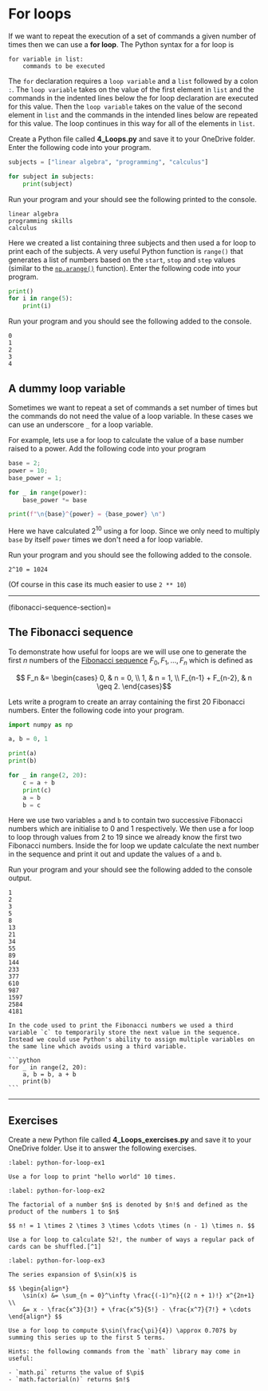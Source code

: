 # For loops

If we want to repeat the execution of a set of commands a given number of times then we can use a **for loop**. The Python syntax for a for loop is

```text
for variable in list:
    commands to be executed 
```

The `for` declaration requires a `loop variable` and a `list` followed by a colon `:`. The `loop variable` takes on the value of the first element in `list` and the commands in the indented lines below the for loop declaration are executed for this value. Then the `loop variable` takes on the value of the second element in `list` and the commands in the intended lines below are repeated for this value. The loop continues in this way for all of the elements in `list`.

Create a Python file called **4_Loops.py** and save it to your OneDrive folder. Enter the following code into your program.

```python
subjects = ["linear algebra", "programming", "calculus"]

for subject in subjects:
    print(subject)
```

Run your program and your should see the following printed to the console.

```text
linear algebra
programming skills
calculus
```

Here we created a list containing three subjects and then used a for loop to print each of the subjects. A very useful Python function is `range()` that generates a list of numbers based on the `start`, `stop` and `step` values (similar to the [`np.arange()`](np.arange-section) function). Enter the following code into your program.

```python
print()
for i in range(5):
    print(i)
```

Run your program and you should see the following added to the console.

```text
0
1
2
3
4
```

## A dummy loop variable

Sometimes we want to repeat a set of commands a set number of times but the commands do not need the value of a loop variable. In these cases we can use an underscore `_` for a loop variable. 

For example, lets use a for loop to calculate the value of a base number raised to a power. Add the following code into your program

```python
base = 2;
power = 10;
base_power = 1;

for _ in range(power):
    base_power *= base

print(f"\n{base}^{power} = {base_power} \n")
```

Here we have calculated $2^{10}$ using a for loop. Since we only need to multiply `base` by itself `power` times we don't need a for loop variable.

Run your program and you should see the following added to the console.

```text
2^10 = 1024
```

(Of course in this case its much easier to use `2 ** 10`)

---

(fibonacci-sequence-section)=

## The Fibonacci sequence

To demonstrate how useful for loops are we will use one to generate the first $n$ numbers of the <a href="https://en.wikipedia.org/wiki/Fibonacci_sequence" target="_blank">Fibonacci sequence</a> $F_0, F_1, \ldots, F_n$ which is defined as

$$ F_n &= \begin{cases} 0, & n = 0, \\ 1, & n = 1, \\ F_{n-1} + F_{n-2}, & n \geq 2. \end{cases}$$

Lets write a program to create an array containing the first 20 Fibonacci numbers. Enter the following code into your program.

```python
import numpy as np

a, b = 0, 1

print(a)
print(b)

for _ in range(2, 20):
    c = a + b
    print(c)
    a = b
    b = c
```

Here we use two variables `a` and `b` to contain two successive Fibonacci numbers which are initialise to 0 and 1 respectively. We then use a for loop to loop through values from 2 to 19 since we already know the first two Fibonacci numbers. Inside the for loop we update calculate the next number in the sequence and print it out and update the values of `a` and `b`.

Run your program and your should see the following added to the console output.

```text
1
2
3
5
8
13
21
34
55
89
144
233
377
610
987
1597
2584
4181
```

````{note}
In the code used to print the Fibonacci numbers we used a third variable `c` to temporarily store the next value in the sequence. Instead we could use Python's ability to assign multiple variables on the same line which avoids using a third variable.

```python
for _ in range(2, 20):
    a, b = b, a + b
    print(b)
```
````

---

## Exercises

Create a new Python file called **4_Loops_exercises.py** and save it to your OneDrive folder. Use it to answer the following exercises.

```{exercise}
:label: python-for-loop-ex1

Use a for loop to print "hello world" 10 times.
```

```{exercise}
:label: python-for-loop-ex2

The factorial of a number $n$ is denoted by $n!$ and defined as the product of the numbers 1 to $n$

$$ n! = 1 \times 2 \times 3 \times \cdots \times (n - 1) \times n. $$

Use a for loop to calculate 52!, the number of ways a regular pack of cards can be shuffled.[^1] 
```

[^1]: To give you an idea of how large the number 52! is imagine you are standing on the equator and set a timer to countdown from 52! seconds. After 1 billion years has elapsed take a step forward. Wait another billion years before taking a seconds step. Do this until you've reached all the way around the Earth and now take one drop of water out of the Pacific ocean and set it aside. Repeat this whole process until the entire Pacific ocean is drained and then lay a piece of paper on the ground. Repeat this entire process of draining the ocean again to lay another piece of paper on top of the first one. Rinse and repeat until that stack of papers reaches the sun. Complete all of this 1000 more times and you'll still only be a third of the way through the timer!

```{exercise}
:label: python-for-loop-ex3

The series expansion of $\sin(x)$ is

$$ \begin{align*}
    \sin(x) &= \sum_{n = 0}^\infty \frac{(-1)^n}{(2 n + 1)!} x^{2n+1} \\
    &= x - \frac{x^3}{3!} + \frac{x^5}{5!} - \frac{x^7}{7!} + \cdots
\end{align*} $$

Use a for loop to compute $\sin(\frac{\pi}{4}) \approx 0.707$ by summing this series up to the first 5 terms. 

Hints: the following commands from the `math` library may come in useful:

- `math.pi` returns the value of $\pi$
- `math.factorial(n)` returns $n!$
```
